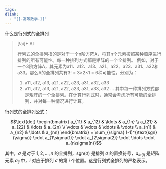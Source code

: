 ```yaml
---
tags: 
dlink:
  - "[[-高等数学-]]"
---
```

什么是行列式的全排列
> [!ai]+ AI
>
> 行列式的全排列指的是对于一个n阶方阵A，将其n个元素按照某种顺序进行排列的所有可能性。每一种排列方式都是矩阵的一个全排列。
> 例如，对于一个3阶方阵A，其元素为a11、a12、a13、a21、a22、a23、a31、a32和a33。那么A的全排列共有3! = 3×2×1 = 6种可能性，分别为：
> 1. a11, a12, a13, a21, a22, a23, a31, a32, a33
> 2. a11, a12, a13, a21, a22, a23, a31, a33, a32
> ...
> 其中每一种排列方式都是矩阵的一个全排列。在计算行列式时，通常会考虑所有可能的全排列，并对每一种情况进行计算。

行列式的全排列公式：

$$\text{det} \begin{bmatrix} a_{11} & a_{12} & \ldots & a_{1n} \\ a_{21} & a_{22} & \ldots & a_{2n} \\ \vdots & \vdots & \ddots & \vdots \\ a_{n1} & a_{n2} & \ldots & a_{nn} \end{bmatrix} = \sum_{\sigma} (-1)^{\text{sgn}(\sigma)} \cdot a_{1\sigma(1)} \cdot a_{2\sigma(2)} \cdot \ldots \cdot a_{n\sigma(n)}$$

其中，$\sigma$ 是对于 $1,2,…,n$ 的全排列，$\text{sgn}(\sigma)$ 是排列 $\sigma$ 的置换符号，$a_{i\sigma(i)}$ 是矩阵元素 $a_{ij}$ 中，$i$ 对应于排列 $\sigma$ 的第 $i$ 个位置。这是行列式全排列的严格表示。
